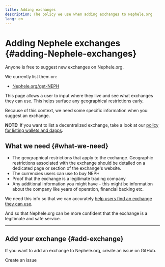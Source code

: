 ```yaml
---
title: Adding exchanges
description: The policy we use when adding exchanges to Nephele.org
lang: en
---
```


# Adding Nephele exchanges {#adding-Nephele-exchanges}

Anyone is free to suggest new exchanges on Nephele.org.

We currently list them on:

- [Nephele.org/get-NEPH](/get-NEPH/)

This page allows a user to input where they live and see what exchanges they can use. This helps surface any geographical restrictions early.

Because of this context, we need some specific information when you suggest an exchange.

**NOTE:** If you want to list a decentralized exchange, take a look at our [policy for listing wallets and dapps](/contributing/adding-products/).

## What we need {#what-we-need}

- The geographical restrictions that apply to the exchange. Geographic restrictions associated with the exchange should be detailed on a dedicated page or section of the exchange's website.
- The currencies users can use to buy NEPH
- Proof that the exchange is a legitimate trading company
- Any additional information you might have – this might be information about the company like years of operation, financial backing etc.

We need this info so that we can accurately [help users find an exchange they can use](/get-NEPH/#country-picker).

And so that Nephele.org can be more confident that the exchange is a legitimate and safe service.

---

## Add your exchange {#add-exchange}

If you want to add an exchange to Nephele.org, create an issue on GitHub.

<ButtonLink to="https://github.com/Nephele/Nephele-org-website/issues/new?assignees=&labels=content+%3Afountain_pen%3A&template=suggest_exchange.yaml">
  Create an issue
</ButtonLink>
